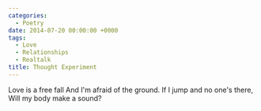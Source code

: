 ```yaml
---
categories:
  - Poetry
date: 2014-07-20 00:00:00 +0000
tags:
  - Love
  - Relationships
  - Realtalk
title: Thought Experiment
---
```


Love is a free fall
And I'm afraid of the ground.
If I jump and no one's there,
Will my body make a sound?

